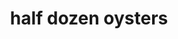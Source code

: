 ---
categories: 
  - lunch
  - dinner
type: raw bar
title: half dozen oysters
description: >-
  kusshi (bc), martin miyagi (ca), beausoliel (nb), island creek (ma), pacific gold (ca)
price: 24
---